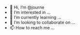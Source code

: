 - 👋 Hi, I’m @journe
- 👀 I’m interested in ...
- 🌱 I’m currently learning ...
- 💞️ I’m looking to collaborate on ...
- 📫 How to reach me ...

<!---
journe/journe is a ✨ special ✨ repository because its `README.md` (this file) appears on your GitHub profile.
You can click the Preview link to take a look at your changes.
--->
